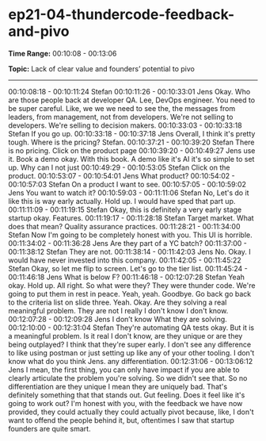 # ep21-04-thundercode-feedback-and-pivo

**Time Range:** 00:10:08 - 00:13:06

**Topic:** Lack of clear value and founders’ potential to pivo

---

00:10:08:18 - 00:10:11:24
Stefan
00:10:11:26 - 00:10:33:01
Jens
Okay. Who are those people back at developer QA. Lee, DevOps engineer. You need to be
super careful. Like, we we we need to see the, the messages from leaders, from management,
not from developers. We're not selling to developers. We're selling to decision makers.
00:10:33:03 - 00:10:33:18
Stefan
If you go up.
00:10:33:18 - 00:10:37:18
Jens
Overall, I think it's pretty tough. Where is the pricing? Stefan.
00:10:37:21 - 00:10:39:20
Stefan
There is no pricing. Click on the product page
00:10:39:20 - 00:10:49:27
Jens
use it.
Book a demo okay. With this book. A demo like it's AI it's so simple to set up. Why can I not just
00:10:49:29 - 00:10:53:05
Stefan
Click on the product.
00:10:53:07 - 00:10:54:01
Jens
What product?
00:10:54:02 - 00:10:57:03
Stefan
On a product I want to see.
00:10:57:05 - 00:10:59:02
Jens
You want to watch it?
00:10:59:03 - 00:11:11:06
Stefan
No, Let's do it like this is way early actually. Hold up. I would have sped that part up.
00:11:11:09 - 00:11:19:15
Stefan
Okay, this is definitely a very early stage startup okay. Features.
00:11:19:17 - 00:11:28:18
Stefan
Target market. What does that mean? Quality assurance practices.
00:11:28:21 - 00:11:34:00
Stefan
Now I'm going to be completely honest with you. This UI is horrible.
00:11:34:02 - 00:11:36:28
Jens
Are they part of a YC batch?
00:11:37:00 - 00:11:38:12
Stefan
They are not.
00:11:38:14 - 00:11:42:03
Jens
No. Okay. I would have never invested into this company.
00:11:42:05 - 00:11:45:22
Stefan
Okay, so let me flip to screen. Let's go to the tier list.
00:11:45:24 - 00:11:46:18
Jens
What is below F?
00:11:46:18 - 00:12:07:28
Stefan
Yeah okay. Hold up. All right. So what were they? They were thunder code. We're going to put
them in rest in peace. Yeah, yeah. Goodbye. Go back go back to the criteria list on slide three.
Yeah. Okay. Are they solving a real meaningful problem. They are not I really I don't know I don't
know.
00:12:07:28 - 00:12:09:28
Jens
I don’t know What they are solving.
00:12:10:00 - 00:12:31:04
Stefan
They're automating QA tests okay. But it is a meaningful problem. Is it real I don't know, are they
unique or are they being outplayed? I think that they're super early. I don't see any difference to
like using postman or just setting up like any of your other tooling. I don't know what do you
think Jens. any differentiation.
00:12:31:06 - 00:13:06:12
Jens
I mean, the first thing, you can only have impact if you are able to clearly articulate the problem
you're solving. So we didn't see that. So no differentiation are they unique I mean they are
uniquely bad. That's definitely something that that stands out. Gut feeling. Does it feel like it's
going to work out? I'm honest with you, with the feedback we have now provided, they could
actually they could actually pivot because, like, I don't want to offend the people behind it, but,
oftentimes I saw that startup founders are quite smart.